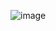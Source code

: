 ![image](https://user-images.githubusercontent.com/64991656/141008757-68b62423-fdcc-4d46-859d-25080424a7e7.png)
